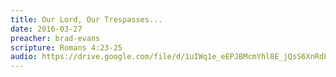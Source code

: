 ```yaml
---
title: Our Lord, Our Trespasses...
date: 2016-03-27
preacher: brad-evans
scripture: Romans 4:23-25
audio: https://drive.google.com/file/d/1uIWq1e_eEPJBMcmYhl8E_jQsS6XnRdFn/view
---
```

